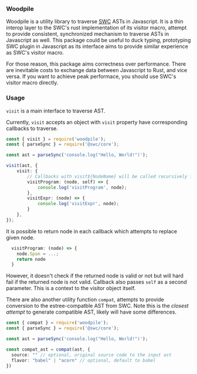 ### Woodpile

Woodpile is a utility library to traverse [SWC](https://github.com/swc-project/swc) ASTs in Javascript. It is a thin interop layer to the SWC's rust implementation of its visitor macro, attempt to provide consistent, synchronized mechanism to traverse ASTs in Javascript as well. This package could be useful to duck typing, prototyping SWC plugin in Javascript as its interface aims to provide similar experience as SWC's visitor macro.

For those reason, this package aims correctness over performance. There are inevitable costs to exchange data between Javascript to Rust, and vice versa. If you want to achieve peak performace, you should use SWC's visitor macro directly.


### Usage

`visit` is a main interface to traverse AST.

Currently, `visit` accepts an object with `visit` property have corresponding callbacks to traverse.

```ts
const { visit } = require('woodpile');
const { parseSync } = require('@swc/core');

const ast = parseSync('console.log("Hello, World!")');

visit(ast, {
    visit: {
        // Callbacks with visit${NodeName} will be called recursively for the node
        visitProgram: (node, self) => {
            console.log('visitProgram', node);
        },
        visitExpr: (node) => {
            console.log('visitExpr', node);
        }
    },
});
```

It is possible to return node in each callback which attempts to replace given node.

```ts
  visitProgram: (node) => {
    node.Span = ...;
    return node
  }
```

However, it doesn't check if the returned node is valid or not but will hard fail if the returned node is not valid. Callback also passes `self` as a second parameter. This is a context to the visitor object itself.

There are also another utility function `compat`, attempts to provide conversion to the estree-compatble AST from SWC. Note this is the _closest attempt_ to generate compatible AST, likely will have some differences.

```ts
const { compat } = require('woodpile');
const { parseSync } = require('@swc/core');

const ast = parseSync('console.log("Hello, World!")');

const compat_ast = compat(ast, {
  source: "" // optional, original source code to the input ast
  flavor: "babel" | "acorn" // optional, default to babel
})
```